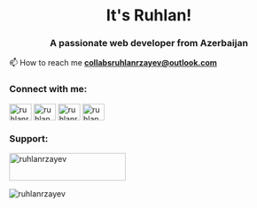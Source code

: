 <h1 align="center">It's Ruhlan!</h1>
<h3 align="center">A passionate web developer from Azerbaijan</h3>

📫 How to reach me **collabsruhlanrzayev@outlook.com**

<h3 align="left">Connect with me:</h3>
<p align="left">
<a href="https://instagram.com/ruhlanrza" target="blank"><img align="center" src="https://raw.githubusercontent.com/rahuldkjain/github-profile-readme-generator/master/src/images/icons/Social/instagram.svg" alt="ruhlanrza" height="30" width="40" /></a>
<a href="https://x.com/ruhlan33" target="blank"><img align="center" src="https://upload.wikimedia.org/wikipedia/commons/thumb/b/b7/X_logo.jpg/480px-X_logo.jpg" alt="ruhlan33" height="30" width="40" /></a>
<a href="https://linkedin.com/in/ruhlanrzayev" target="blank"><img align="center" src="https://raw.githubusercontent.com/rahuldkjain/github-profile-readme-generator/master/src/images/icons/Social/linked-in-alt.svg" alt="ruhlanrzayev" height="30" width="40" /></a>
<a href="https://codeforces.com/profile/ruhlan33" target="blank"><img align="center" src="https://raw.githubusercontent.com/rahuldkjain/github-profile-readme-generator/master/src/images/icons/Social/codeforces.svg" alt="ruhlan33" height="30" width="40" /></a>
</p>

<h3 align="left">Support:</h3>
<p><a href="https://www.buymeacoffee.com/ruhlanrzayev"> <img align="left" src="https://cdn.buymeacoffee.com/buttons/v2/default-yellow.png" height="50" width="210" alt="ruhlanrzayev" /></a></p>
<br><br><br>
<p align="left"> <img src="https://komarev.com/ghpvc/?username=ruhlanrzayev&label=Profile%20views&color=0e75b6&style=flat" alt="ruhlanrzayev" /> </p>

